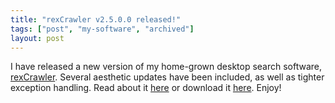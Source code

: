 ```yaml
---
title: "rexCrawler v2.5.0.0 released!"
tags: ["post", "my-software", "archived"]
layout: post
---
```


I have released a new version of my home-grown desktop search software,
[rexCrawler](https://sites.google.com/site/rexcrawler). Several aesthetic
updates have been included, as well as tighter exception handling. Read
about it [here](https://sites.google.com/site/rexcrawler/news) or
download it
[here](https://sites.google.com/site/rexcrawler/releases/rexCrawler-2.5.0.0.zip?attredirects=0).
Enjoy!
